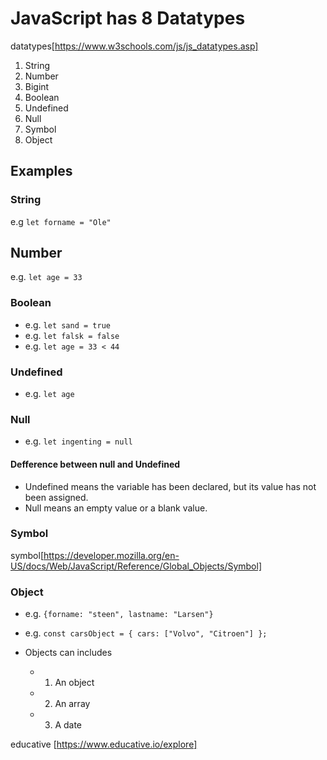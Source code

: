 # JavaScript has 8 Datatypes

datatypes[https://www.w3schools.com/js/js_datatypes.asp]

1. String
2. Number
3. Bigint
4. Boolean
5. Undefined
6. Null
7. Symbol
8. Object

## Examples

### String

e.g `let forname = "Ole"`

## Number

e.g. `let age = 33`

### Boolean

- e.g. `let sand = true`
- e.g. `let falsk = false`
- e.g. `let age = 33 < 44`

### Undefined

- e.g. `let age`

### Null

- e.g. `let ingenting = null`

#### Defference between null and Undefined

- Undefined means the variable has been declared, but its value has not been assigned.
- Null means an empty value or a blank value.

### Symbol

symbol[https://developer.mozilla.org/en-US/docs/Web/JavaScript/Reference/Global_Objects/Symbol]

### Object

- e.g. `{forname: "steen", lastname: "Larsen"}`
- e.g. `const carsObject = { cars: ["Volvo", "Citroen"] };`

- Objects can includes
  - 1. An object
  - 2. An array
  - 3. A date

educative [https://www.educative.io/explore]
